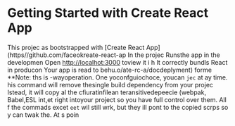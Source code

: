 # Getting Started with Create React App
This projec as bootstrapped with
[Create React App](https//github.com/faceokreate-react-ap
In the projec
Runsthe app in the developmen
Open [http://localhot:3000](http://ocalhost:3000) toview it i h
It correctly bundls React in producon
Your app is read to behu.o/ate-rc-a/docdeplyment) forme 
**Note: ths is  -wayoperation. One yoconfguiochoce, youcan `jec` at ay time. his command will remove thesingle build dependency from your projec
Istead, it will copy al the cfiuratinfilean teransitivedepeecie (webpak, Babel,ESL
int,et right intoyour project so you have
full control over them. All f the commads excet `eet` wil still wrk, but they ill 
pont to the copied scrps so y can twak the. At s poin
